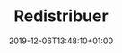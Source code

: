 ---
title: Redistribuer
date: 2019-12-06T13:48:10+01:00
layout: redistribuer
menu:
  main:
    parent: association
    weight: 1
illu: /img/page-redistribuer/devenir_partenaires_illu.svg
intro: 
    first: "Devenez partenaire et rejoignez le réseau de redistribution de l’association Règles Élémentaires !"
    second: "Nous comptons aujourd’hui plusieurs centaines de partenariats à travers la France. C’est grâce à toutes ces organisations de première ligne qui travaillent au plus près des personnes en situation de précarité que nous pouvons venir en aide, depuis 2015, à plus de 100 000 femmes bénéficiaires."
steps:
  - img: /img/page-redistribuer/step1.svg
    step: 1
    text: "Une personne de votre organisation s'inscrit sur notre <a target=\"_blank\" href=\"https://partenaire.regleselementaires.com/account/register_partner\" onclick=\"gtag('event', 'clicDevenirPartenaire', {'event_category': 'Partenaires','event_label': 'devenir_step'});\">plate-forme</a> et remplit le formulaire de demande de partenariat."
  - img: /img/page-redistribuer/step2.svg
    step: 2
    text: 'L’équipe redistribution de Règles Élémentaires prend contact avec vous sous 1 mois.'
  - img: /img/page-redistribuer/step3.svg
    step: 3
    text: Vous confirmez vos besoins et signez une convention de partenariat avec Règles Élémentaires.
  - img: /img/page-redistribuer/step4.svg
    step: 4
    text: Nous convenons d’une date de récupération des produits, en fonction de vos moyens de transport et de stockage ainsi que de la disponibilité des stocks de Règles Élémentaires.
redistributeurs:
  type: redistributeur
  title: Nos Partenaires Redistributeurs
photos:
  - img: /img/page-redistribuer/photo1.png
  - img: /img/page-redistribuer/photo2.png
  - img: /img/page-redistribuer/photo3.png
  - img: /img/page-redistribuer/photo4.png
carousel: true
---